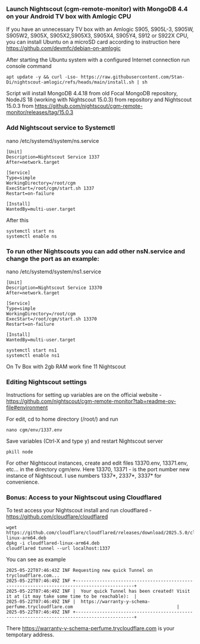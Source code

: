 ### Launch Nightscout (cgm-remote-monitor) with MongoDB 4.4 on your Android TV box with Amlogic CPU

If you have an unnecessary TV box with an Amlogic S905, S905L-3, S905W, S905W2, S905X, S905X2,S905X3, S905X4, S905Y4, S912 or S922X CPU, you can install Ubuntu on a microSD card according to instruction here
https://github.com/devmfc/debian-on-amlogic

After starting the Ubuntu system with a configured Internet connection run console command
```
apt update -y && curl -Lso- https://raw.githubusercontent.com/Stan-Di/nightscout-amlogic/refs/heads/main/install.sh | sh
```
Script will install MongoDB 4.4.18 from old Focal MongoDB repository, NodeJS 18 (working with Nightscout 15.0.3) from repository and Nightscout 15.0.3 from https://github.com/nightscout/cgm-remote-monitor/releases/tag/15.0.3

### Add Nightscout service to Systemctl

nano /etc/systemd/system/ns.service
```
[Unit]
Description=Nightscout Service 1337
After=network.target

[Service]
Type=simple
WorkingDirectory=/root/cgm
ExecStart=/root/cgm/start.sh 1337
Restart=on-failure

[Install]
WantedBy=multi-user.target
```
After this
```
systemctl start ns
systemctl enable ns
```

### To run other Nightscouts you can add other nsN.service and change the port as an example:

nano /etc/systemd/system/ns1.service
```
[Unit]
Description=Nightscout Service 13370
After=network.target

[Service]
Type=simple
WorkingDirectory=/root/cgm
ExecStart=/root/cgm/start.sh 13370
Restart=on-failure

[Install]
WantedBy=multi-user.target
```

```
systemctl start ns1
systemctl enable ns1
```
On Tv Box with 2gb RAM work fine 11 Nightscout

### Editing Nightscout settings

Instructions for setting up variables are on the official website - https://github.com/nightscout/cgm-remote-monitor?tab=readme-ov-file#environment

For edit, cd to home directory (/root/) and run
```
nano cgm/env/1337.env
```
Save variables (Ctrl-X and type y) and restart Nightscout server
```
pkill node
```
For other Nightscout instances, create and edit files 13370.env, 13371.env, etc... in the directory cgm/env. Here 13370, 13371 - is the port number new instance of Nightscout. I use numbers 1337*, 2337*, 3337* 
for convenience.

### Bonus: Access to your Nightscout using Cloudflared

To test access your Nightscout install and run cloudflared - https://github.com/cloudflare/cloudflared
```
wget https://github.com/cloudflare/cloudflared/releases/download/2025.5.0/cloudflared-linux-arm64.deb
dpkg -i cloudflared-linux-arm64.deb
cloudflared tunnel --url localhost:1337
```
You can see as example
```
2025-05-22T07:46:43Z INF Requesting new quick Tunnel on trycloudflare.com...
2025-05-22T07:46:49Z INF +--------------------------------------------------------------------------------------------+
2025-05-22T07:46:49Z INF |  Your quick Tunnel has been created! Visit it at (it may take some time to be reachable):  |
2025-05-22T07:46:49Z INF |  https://warranty-y-schema-perfume.trycloudflare.com                                       |
2025-05-22T07:46:49Z INF +--------------------------------------------------------------------------------------------+
```
There https://warranty-y-schema-perfume.trycloudflare.com is your tempotary address.
